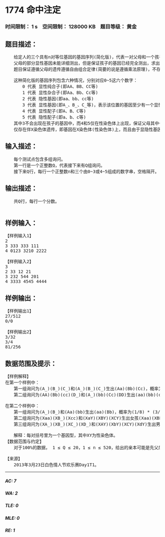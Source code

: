 # 1774 命中注定   
### 时间限制： 1 s&nbsp;&nbsp;&nbsp;&nbsp;空间限制： 128000 KB&nbsp;&nbsp;&nbsp;&nbsp;题目等级： 黄金  
## 题目描述：  

<pre>
　　给定人的三个具有n对等位基因的基因序列(简化版)，代表一对父母和一个孩子的部分基因，保证相同位置的基因是等位基因。  
　　父母的部分显性基因未能详细测出，但是保证孩子的基因已经完全测出，求出父母基因结合产生孩子基因的概率，用分数表示。对于概率为0的情况，请您输出0/0，这很重要！  
　　题目保证遵循父母的遗传遵循自由组合定律(简要的说是遵循乘法原理)，不存在基因致死情况。  
   
　　这种简化版的基因序列包含六种情况，分别对应0~5这六个数字：  
　　　　0 代表 显性纯合子(即AA、BB、CC等)  
　　　　1 代表 显性杂合子(即Aa、Bb、Cc等)  
　　　　2 代表 隐性基因(即aa、bb、cc等)  
　　　　3 代表 显性基因(即A_、B_、C_等)，表示该位置的基因至少有一个显性配子，即显性纯合子(AA)与显性杂合子(Aa)的概率均为1/2  
　　　　4 代表 显性配子(即A、B、C等)  
　　　　5 代表 隐性配子(即a、b、c等)  
　　其中3不会出现在孩子的基因中，而4和5仅在性染色体上出现，保证父母其中一方出现4和5的位置，对应的另一方该位置必然为0~3(其实就是保证没有搞基的 - - )。  
　　仅存在伴X染色体遗传，即基因在X染色体(性染色体)上，而且由于显隐性基因仅在X染色体上，所以存在交叉遗传。由于不存在雌雄同体，所以父亲和儿子的性染色体部分必然是4或5，母亲和女儿的性染色体部分必然是0-3(女儿没有3)。孩子已经出生，所以生男生女被认为是确定的。
</pre>
  
  
## 输入描述：  

<pre>
　　每个测试点包含多组询问。  
　　第一行是一个正整数Q，代表接下来有Q组询问。  
　　接下来Q行，每行一个正整数n和三个由0~3或4~5组成的数字串，空格隔开。
</pre>
  
  
## 输出描述：  

<pre>
　　共Q行，每行一个分数。

</pre>
  
  
## 样例输入：  

<pre>
【样例输入1】  
2  
3 333 333 111  
4 0123 3210 2222
 
【样例输入2】
3  
2 33 12 21  
3 232 544 201  
4 3333 4545 4444
</pre>
  
  
## 样例输出：  

<pre>
【样例输出1】  
27/512  
0/0
 
【样例输出2】  
3/32  
3/4  
81/256
</pre>
  
  
## 数据范围及提示：  

<pre>
【样例解释】
在第一个样例中：  
　　第一组询问为(A_)(B_)(C_)和(A_)(B_)(C_)生出(Aa)(Bb)(Cc)，概率为(3/8)3 = 27/512，所以应当输出27/512；  
　　第二组询问为(AA)(Bb)(cc)(D_)和(A_)(bb)(Cc)(DD)生出(aa)(bb)(cc)(dd)，从第一对等位基因(AA)与(A_)看出不可能产生这种基因型，所以应当输出0/0。  
   
在第二个样例中：  
　　第一组询问为(A_)(B_)和(Aa)(bb)生出(aa)(Bb)，概率为(1/8) * (3/4) = 3/32，所以应当输出3/32；  
　　第二组询问为(Xaa)(XB_)(Xcc)和(XaY)(XBY)(XCY)生出女孩(Xaa)(XBB)(XCc)，概率为1 * (3/4) * 1 = 3/4，所以应当输出3/4；  
　　第三组询问为(XA_)(XB_)(XC_)(XD_)和(XAY)(XbY)(XCY)(XdY)生出男孩(XAY)(XBY)(XCY)(XDY)，概率与父亲无关，为(3/4)4 = 81/256，所以应当输出81/256。  
   
　　解释：每对括号里为一个基因型，其中XY为性染色体。
【数据范围与约定】
　　对于100%的数据， 1 ≤ Q ≤ 20，1 ≤ n ≤ 520，给出的亲本可能是先父后母，也可能是先母后父，可以既存在常染色体遗传，又存在伴X染色体遗传。
 
【来源】
　　2013年3月23日白色情人节欢乐赛Day1T1。
</pre>
  
  
***  

##### AC: 7  
##### WA: 2  
##### TLE: 0  
##### MLE: 0  
##### RE: 1  
